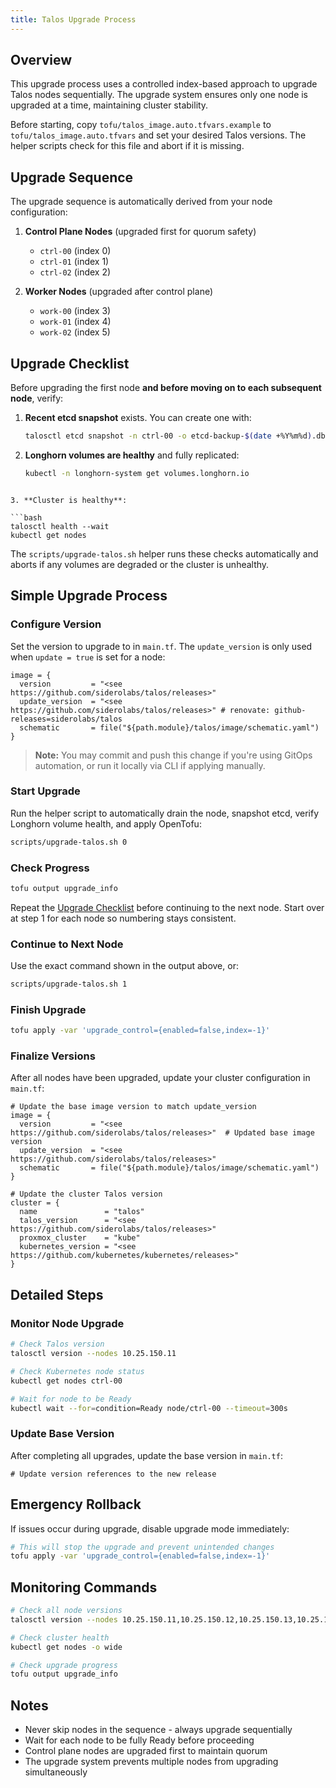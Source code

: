 ```yaml
---
title: Talos Upgrade Process
---
```


## Overview

This upgrade process uses a controlled index-based approach to upgrade Talos nodes sequentially. The upgrade system
ensures only one node is upgraded at a time, maintaining cluster stability.

Before starting, copy `tofu/talos_image.auto.tfvars.example` to `tofu/talos_image.auto.tfvars` and set your desired
Talos versions. The helper scripts check for this file and abort if it is missing.

## Upgrade Sequence

The upgrade sequence is automatically derived from your node configuration:

1. **Control Plane Nodes** (upgraded first for quorum safety)

   - `ctrl-00` (index 0)
   - `ctrl-01` (index 1)
   - `ctrl-02` (index 2)

2. **Worker Nodes** (upgraded after control plane)
   - `work-00` (index 3)
   - `work-01` (index 4)
   - `work-02` (index 5)

## Upgrade Checklist

Before upgrading the first node **and before moving on to each subsequent node**, verify:

1. **Recent etcd snapshot** exists. You can create one with:

   ```bash
   talosctl etcd snapshot -n ctrl-00 -o etcd-backup-$(date +%Y%m%d).db
   ```

2. **Longhorn volumes are healthy** and fully replicated:

   ```bash
   kubectl -n longhorn-system get volumes.longhorn.io
   ```

````

3. **Cluster is healthy**:

```bash
talosctl health --wait
kubectl get nodes
````

The `scripts/upgrade-talos.sh` helper runs these checks automatically and aborts if any volumes are degraded or the
cluster is unhealthy.

## Simple Upgrade Process

### Configure Version

Set the version to upgrade to in `main.tf`. The `update_version` is only used when `update = true` is set for a node:

```hcl
image = {
  version         = "<see https://github.com/siderolabs/talos/releases>"
  update_version  = "<see https://github.com/siderolabs/talos/releases>" # renovate: github-releases=siderolabs/talos
  schematic       = file("${path.module}/talos/image/schematic.yaml")
}
```

> **Note:** You may commit and push this change if you're using GitOps automation, or run it locally via CLI if applying
> manually.

### Start Upgrade

Run the helper script to automatically drain the node, snapshot etcd, verify Longhorn volume health, and apply OpenTofu:

```bash
scripts/upgrade-talos.sh 0
```

### Check Progress

```bash
tofu output upgrade_info
```

Repeat the [Upgrade Checklist](#upgrade-checklist) before continuing to the next node. Start over at step 1 for each
node so numbering stays consistent.

### Continue to Next Node

Use the exact command shown in the output above, or:

```bash
scripts/upgrade-talos.sh 1
```

### Finish Upgrade

```bash
tofu apply -var 'upgrade_control={enabled=false,index=-1}'
```

### Finalize Versions

After all nodes have been upgraded, update your cluster configuration in `main.tf`:

```hcl
# Update the base image version to match update_version
image = {
  version         = "<see https://github.com/siderolabs/talos/releases>"  # Updated base image version
  update_version  = "<see https://github.com/siderolabs/talos/releases>"
  schematic       = file("${path.module}/talos/image/schematic.yaml")
}

# Update the cluster Talos version
cluster = {
  name               = "talos"
  talos_version      = "<see https://github.com/siderolabs/talos/releases>"
  proxmox_cluster    = "kube"
  kubernetes_version = "<see https://github.com/kubernetes/kubernetes/releases>"
}
```

## Detailed Steps

### Monitor Node Upgrade

```bash
# Check Talos version
talosctl version --nodes 10.25.150.11

# Check Kubernetes node status
kubectl get nodes ctrl-00

# Wait for node to be Ready
kubectl wait --for=condition=Ready node/ctrl-00 --timeout=300s
```

### Update Base Version

After completing all upgrades, update the base version in `main.tf`:

```hcl
# Update version references to the new release
```

## Emergency Rollback

If issues occur during upgrade, disable upgrade mode immediately:

```bash
# This will stop the upgrade and prevent unintended changes
tofu apply -var 'upgrade_control={enabled=false,index=-1}'
```

## Monitoring Commands

```bash
# Check all node versions
talosctl version --nodes 10.25.150.11,10.25.150.12,10.25.150.13,10.25.150.21,10.25.150.22,10.25.150.23

# Check cluster health
kubectl get nodes -o wide

# Check upgrade progress
tofu output upgrade_info
```

## Notes

- Never skip nodes in the sequence - always upgrade sequentially
- Wait for each node to be fully Ready before proceeding
- Control plane nodes are upgraded first to maintain quorum
- The upgrade system prevents multiple nodes from upgrading simultaneously
